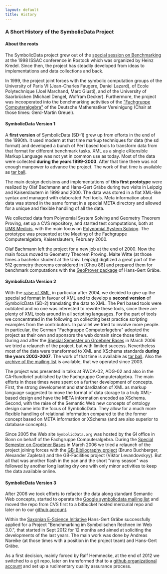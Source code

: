 ```yaml
---
layout: default
title: History
---
```


### A Short History of the SymbolicData Project

#### About the roots

The SymbolicData project grew out of the [special session on Benchmarking](http://krum.rz.uni-mannheim.de/cafgbench.html) at the 1998 ISSAC conference in Rostock which was organized by Heinz Kredel. Since then, the project has steadily developed from ideas to implementations and data collections and back.

In 1999, the project joint forces with the symbolic computation groups of the University of Paris VI (Jean-Charles Faugere, Daniel Lazard), of Ecole Polytechnique (Joel Marchand, Marc Giusti), and of the University of Saarbrücken (Michael Dengel, Wolfram Decker). Furthermore, the project was incooperated into the benchmarking activities of the ["Fachgruppe Computeralgebra"](http://www.fachgruppe-computeralgebra.de) of the Deutsche Mathematiker Vereinigung (Chair at those times: Gerd-Martin Greuel).

#### SymbolicData Version 1

A **first version** of SymbolicData (SD-1) grew up from efforts in the end of the 1990th. It used modern at that time markup techniques for data (the sd format) and developed a bunch of Perl based tools to transform data from that format for different benchmark tasks. XML as a single eXtensible Markup Language was not yet in common use as today. Most of the data were collected **during the years 1999-2003**. After that time there was not enough manpower to advance the project. The work of that time is available as [tar ball](http://symbolicdata.org/SD-1.tgz).

The main design decisions and implementations of **this first prototype** were realized by Olaf Bachmann and Hans-Gert Gräbe during two visits in Leipzig and Kaiserslautern in 1999 and 2000. The data was stored in a flat XML-like syntax and managed with elaborated Perl tools. Meta information about data was stored in the same format in a special META directory and allowed for a unique and flexible handling of all the data.

We collected data from Polynomial System Solving and Geometry Theorem Proving, set up a CVS repository, and started test computations, both at [UMS Medicis](http://www.medicis.polytechnique.fr), with the main focus on [Polynomial System Solving](PolynomialSystems "wikilink"). The prototype was presented at the Meeting of the Fachgruppe Computeralgebra, Kaiserslautern, February 2000.

Olaf Bachmann left the project for a new job at the end of 2000. Now the main focus moved to Geometry Theorem Proving. Malte Witte (at those times a bachelor student at the Univ. Leipzig) digitized a great part of the 512 geometry theorems considered in [Chou 88] and prepared them for benchmark computations with the [GeoProver package](https://github.com/hg-graebe/GeoProver) of Hans-Gert Gräbe.

#### SymbolicData Version 2

With the [raise of XML](http://en.wikipedia.org/wiki/XML), in particular after 2004, we decided to give up the special sd format in favour of XML and to develop a **second version** of SymbolicData (SD-2) translating the data to XML. The Perl based tools were outdated and no one was interested to rewrite these tools, since there are plenty of XML tools around in all scripting languages. For the part of tools we concentrated in the following on collecting best practice scripting examples from the contributors. In parallel we tried to involve more people. In particular, the German "Fachgruppe Computerlagebra" adopted the project as their own and sponsors the web domain since those times. During and after the [Special Semester on Groebner Bases](http://www.ricam.oeaw.ac.at/specsem/srs/groeb/index.htm) in March 2006 we tried a relaunch of the project, but with limited success. Nevertheless most of the data were transformed to XML and XSchema standards **during the years 2003-2007**. The work of that time is available as [tar ball](http://symbolicdata.org/SD-2.tgz).  Also the [archive of the mailing list](http://symbolicdata.org/Uploads/old-archive.txt) is available, that we operated since 2003.

The project was presented in talks at RWCA-02, ADG-02 and also in the CA-Rundbrief published by the Fachgruppe Computeralgebra. The main efforts in those times were spent on a further development of concepts. First, the strong development and standardization of XML as markup language suggested to move the format of data storage to a truly XML-based design and have the META information encoded as XSchema. Second, with the raise of the Semantic Web new concepts of ontology design came into the focus of SymbolicData. They allow for a much more flexible handling of relational information compared to the the former concept based on META information or XSchema (and are also superior to database concepts).

Since 2005 the Web site `SymbolicData.org` was hosted by the GI office in Bonn on behalf of the Fachgruppe Computeralgebra. During the [Special Semester on Groebner Bases](http://www.ricam.oeaw.ac.at/specsem/srs/groeb/index.htm) in March 2006 we tried a relaunch of the project joining forces with the [GB-Bibliography project](http://www.ricam.oeaw.ac.at/Groebner-Bases-Bibliography/index.php) (Bruno Buchberger, Alexander Zapletal) and the GB-Facilities project (Viktor Levandovskyy). But all that was another flash in the pan and the short "rainy season" was followed by another long lasting dry one with only minor activities to keep the data available online.

#### SymbolicData Version 3

After 2006 we took efforts to refactor the data along standard Semantic Web concepts, started to operate the [Google symbolicdata mailing list](https://groups.google.com/forum/#!forum/symbolicdata) and moved the repo from CVS first to a bitbucket hosted mercurial repo and later on to our [github account](https://github.com/symbolicdata). 

Within the [Saxonian E-Science Initiative](http://www.escience-sachsen.de) Hans-Gert Gräbe successfully applied for a Project "Benchmarking im Symbolischen Rechnen im Web 3.0.", that started in Sept 2012 for 12 months and aimed at soliciting the developments of the last years. The main work was done by Andreas Nareike (at those times with a position in the project team) and Hans-Gert Gräbe.

As a first decision, mainly forced by Ralf Hemmecke, at the end of 2012 we switched to a git repo, later on transformed that to a [github organizational account](https://github.com/symbolicdata) and set up a rudimentary quality assurance process.
